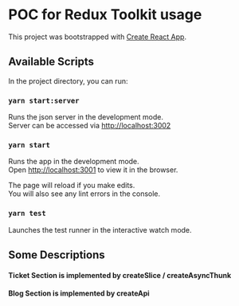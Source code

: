 # POC for Redux Toolkit usage

This project was bootstrapped with [Create React App](https://github.com/facebook/create-react-app).

## Available Scripts

In the project directory, you can run:

### `yarn start:server`

Runs the json server in the development mode.\
Server can be accessed via [http://localhost:3002](http://localhost:3002)

### `yarn start`

Runs the app in the development mode.\
Open [http://localhost:3001](http://localhost:3001) to view it in the browser.

The page will reload if you make edits.\
You will also see any lint errors in the console.

### `yarn test`

Launches the test runner in the interactive watch mode.


## Some Descriptions

#### Ticket Section is implemented by createSlice / createAsyncThunk
#### Blog Section is implemented by createApi

